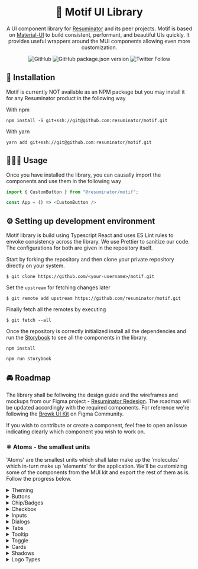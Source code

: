 <h1 align="center">🔮 Motif UI Library</h1>

<div align="center">

A UI component library for [Resuminator](https://resuminator.in) and its peer projects.
Motif is based on [Material-UI](https://material-ui.com/) to build consistent, performant, and beautiful UIs quickly. 
It provides useful wrappers around the MUI components allowing even more customization.

![GitHub](https://img.shields.io/github/license/resuminator/motif?style=flat-square) 
![GitHub package.json version](https://img.shields.io/github/package-json/v/resuminator/motif?style=flat-square)
![Twitter Follow](https://img.shields.io/twitter/follow/resuminator?style=social)

</div>

## 🧩 Installation
Motif is currently NOT available as an NPM package but you may install it for any Resuminator product in the following way

With npm 
```shell
npm install -S git+ssh://git@github.com:resuminator/motif.git
```

With yarn
```shell
yarn add git+ssh://git@github.com:resuminator/motif.git
```

## 👨🏻‍💻 Usage
Once you have installed the library, you can causally import the components and use them in the following way

```js
import { CustomButton } from "@resuminator/motif";

const App = () => <CustomButton />
```

## ⚙ Setting up development environment
Motif library is build using Typescript React and uses ES Lint rules to envoke consistency across the library. We use Prettier to sanitize our code. The configurations for both are given in the repository itself.

Start by forking the repository and then clone your private repository directly on your system.

```shell
$ git clone https://github.com/<your-username>/motif.git
```

Set the `upstream` for fetching changes later

```shell
$ git remote add upstream https://github.com/resuminator/motif.git
```

Finally fetch all the remotes by executing

```shell
$ git fetch --all
```

Once the repository is correctly initialized install all the dependencies and run the [Storybook](https://storybook.js.org/) to see all the components in the library.

```shell
npm install
```

```shell
npm run storybook
```

## 🚘 Roadmap
The library shall be follwoing the design guide and the wireframes and mockups from our Figma project - [Resuminator Redesign](bit.ly/resuminator-figma). The roadmap will be updated accordingly with the required components. For reference we're following the [Browk UI Kit](https://www.figma.com/community/file/817436609226882468) on Figma Community.

If you wish to contribute or create a component, feel free to open an issue indicating clearly which component you wish to work on.

### ⚛ Atoms - the smallest units
'Atoms' are the smallest units which shall later make up the 'molecules' which in-turn make up 'elements' for the application. We'll be customizing some of the components from the MUI kit and export the rest of them as is. Follow the progress below.

<details>
<summary> Theming </summary>
   <li> [X] Typography
   <li> [X] UI Kit
   <li> [ ] Color Scheme
</details>
<details>
<summary> Buttons</summary>  
   <li> [ ] Secondary (Light & Dark)
   <li> [ ] Primary (Light & Dark)
   <li> [ ] With Loader
   <li> [ ] Outlined
   <li> [ ] Flat
</details>
<details>
<summary> Chip/Badges </summary>
   <li> [ ] Contained
   <li> [ ] Outlined
   <li> [ ] Tags
   <li> [ ] Pro Badge
</details>
<details>
<summary> Checkbox </summary>
   <li> [ ] Default
   <li> [ ] With Label
</details>
<details>
<summary> Inputs </summary>
   <li> [ ] Default
   <li> [ ] With Hover
   <li> [ ] With Color 
   <li> [ ] With Icon (Left/Right/Both)
   <li> [ ] With Search
</details>
<details>
<summary> Dialogs </summary>
   <li> [ ] Default
   <li> [ ] Alert
   <li> [ ] Notice
   <li> [ ] With Action
   <li> [ ] With Form
</details>
<details>
<summary> Tabs  </summary>
   <li> [ ] Default
   <li> [ ] With line highlight
   <li> [ ] With color highlight
</details>
<details>
<summary> Tooltip </summary>
   <li> [ ] With Hover
   <li> [ ] With Direction
   <li> [ ] With Action
</details>
<details>
<summary> Toggle </summary>
   <li> [ ] With Icon
   <li> [ ] With Label
</details>
<details>
<summary> Cards </summary>
   <li> [ ] Rounded Card (4px, 8px, 16px)  
   <li> [ ] Flat Cards
   <li> [ ] With Hover
</details>
<details>
<summary> Shadows </summary>
   <li> [ ] Default
   <li> [ ] Colored
   <li> [ ] Hover
   <li> [ ] Active
</details>
<details>
<summary> Logo Types </summary>
   <li> [ ] Emblem
   <li> [ ] Emblem with Text
   <li> [ ] Only Text
</details>